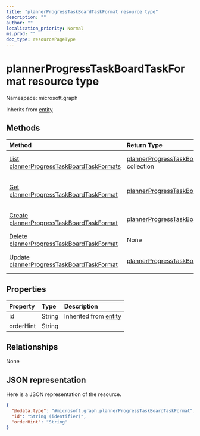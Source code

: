 ```yaml
---
title: "plannerProgressTaskBoardTaskFormat resource type"
description: ""
author: ""
localization_priority: Normal
ms.prod: ""
doc_type: resourcePageType
---
```


# plannerProgressTaskBoardTaskFormat resource type


Namespace: microsoft.graph




Inherits from [entity](../resources/entity.md)

## Methods
|Method|Return Type|Description|
|:---|:---|:---|
|[List plannerProgressTaskBoardTaskFormats](../api/plannerprogresstaskboardtaskformat-list.md)|[plannerProgressTaskBoardTaskFormat](../resources/plannerprogresstaskboardtaskformat.md) collection|List properties and relationships of the [plannerProgressTaskBoardTaskFormat](../resources/plannerprogresstaskboardtaskformat.md) objects.|
|[Get plannerProgressTaskBoardTaskFormat](../api/plannerprogresstaskboardtaskformat-get.md)|[plannerProgressTaskBoardTaskFormat](../resources/plannerprogresstaskboardtaskformat.md)|Read properties and relationships of the [plannerProgressTaskBoardTaskFormat](../resources/plannerprogresstaskboardtaskformat.md) object.|
|[Create plannerProgressTaskBoardTaskFormat](../api/plannerprogresstaskboardtaskformat-create.md)|[plannerProgressTaskBoardTaskFormat](../resources/plannerprogresstaskboardtaskformat.md)|Create a new [plannerProgressTaskBoardTaskFormat](../resources/plannerprogresstaskboardtaskformat.md) object.|
|[Delete plannerProgressTaskBoardTaskFormat](../api/plannerprogresstaskboardtaskformat-delete.md)|None|Deletes a [plannerProgressTaskBoardTaskFormat](../resources/plannerprogresstaskboardtaskformat.md).|
|[Update plannerProgressTaskBoardTaskFormat](../api/plannerprogresstaskboardtaskformat-update.md)|[plannerProgressTaskBoardTaskFormat](../resources/plannerprogresstaskboardtaskformat.md)|Update the properties of a [plannerProgressTaskBoardTaskFormat](../resources/plannerprogresstaskboardtaskformat.md) object.|

## Properties
|Property|Type|Description|
|:---|:---|:---|
|id|String| Inherited from [entity](../resources/entity.md)|
|orderHint|String||

## Relationships
None

## JSON representation
Here is a JSON representation of the resource.
<!-- {
  "blockType": "resource",
  "keyProperty": "id",
  "@odata.type": "microsoft.graph.plannerProgressTaskBoardTaskFormat",
  "baseType": "microsoft.graph.entity",
  "openType": false
}
-->
``` json
{
  "@odata.type": "#microsoft.graph.plannerProgressTaskBoardTaskFormat",
  "id": "String (identifier)",
  "orderHint": "String"
}
```

